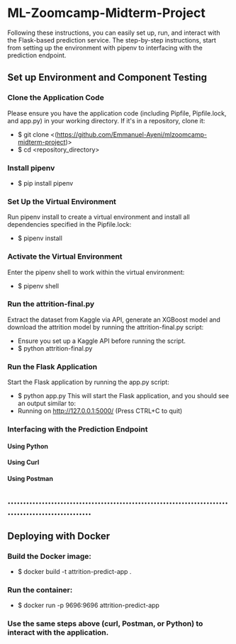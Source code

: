 # ML-Zoomcamp-Midterm-Project
Following these instructions, you can easily set up, run, and interact with the Flask-based prediction service.
The step-by-step instructions, start from setting up the environment with pipenv to interfacing with the prediction endpoint.

## Set up Environment and Component Testing
### Clone the Application Code
Please ensure you have the application code (including Pipfile, Pipfile.lock, and app.py) in your working directory. If it's in a repository, clone it:

* $ git clone <(https://github.com/Emmanuel-Ayeni/mlzoomcamp-midterm-project)>
* $ cd <repository_directory>

### Install pipenv
* $ pip install pipenv

### Set Up the Virtual Environment
Run pipenv install to create a virtual environment and install all dependencies specified in the Pipfile.lock:
* $ pipenv install

### Activate the Virtual Environment
Enter the pipenv shell to work within the virtual environment:
* $ pipenv shell

### Run the attrition-final.py
Extract the dataset from Kaggle via API, generate an XGBoost model and download the attrition model by running the attrition-final.py script:
* Ensure you set up a Kaggle API before running the script.
* $ python attrition-final.py

### Run the Flask Application
Start the Flask application by running the app.py script:
* $ python app.py
This will start the Flask application, and you should see an output similar to:
* Running on http://127.0.0.1:5000/ (Press CTRL+C to quit)

### Interfacing with the Prediction Endpoint
#### Using Python
#### Using Curl
#### Using Postman
## ..................................................................................................

## Deploying with Docker

### Build the Docker image:
* $ docker build -t attrition-predict-app .

### Run the container:
* $ docker run -p 9696:9696 attrition-predict-app
### Use the same steps above (curl, Postman, or Python) to interact with the application.







